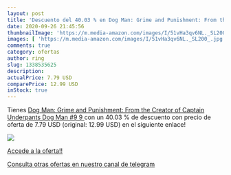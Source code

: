 ```yaml
---
layout: post
title: 'Descuento del 40.03 % en Dog Man: Grime and Punishment: From the '
date: 2020-09-26 21:45:56
thumbnailImage: 'https://m.media-amazon.com/images/I/51vHa3qv6NL._SL200_.jpg'
images: [ 'https://m.media-amazon.com/images/I/51vHa3qv6NL._SL200_.jpg' ]
comments: true
category: ofertas
author: ring
slug: 1338535625
description:
actualPrice: 7.79 USD
comparePrice: 12.99 USD
inStock: true
---
```


Tienes [Dog Man: Grime and Punishment: From the Creator of Captain Underpants  Dog Man #9   9 ](https://www.amazon.com/dp/1338535625/?tag=redken08-20) con un 40.03 % de descuento con precio de oferta de 7.79 USD (original: 12.99 USD) en el siguiente enlace!

[![](https://m.media-amazon.com/images/I/51vHa3qv6NL._SL200_.jpg)](https://www.amazon.com/dp/1338535625/?tag=redken08-20)

[Accede a la oferta!!](https://www.amazon.com/dp/1338535625/?tag=redken08-20)

[Consulta otras ofertas en nuestro canal de telegram](https://t.me/s/ofertas25)
